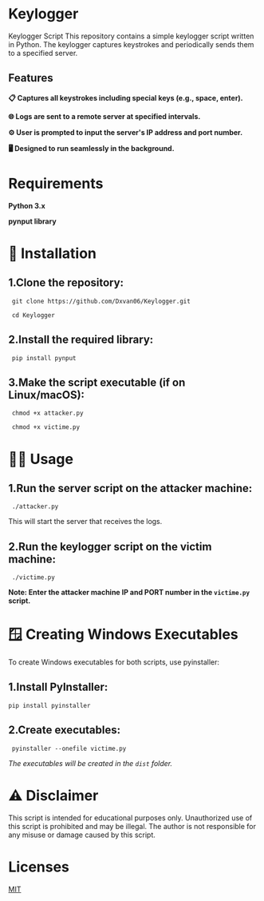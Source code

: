 # Keylogger
Keylogger Script This repository contains a simple keylogger script written in Python. The keylogger captures keystrokes and periodically sends them to a specified server.
## Features
**📋 Captures all keystrokes including special keys (e.g., space, enter).**

**🌐 Logs are sent to a remote server at specified intervals.**

**⚙️ User is prompted to input the server's IP address and port number.**

**🖥️ Designed to run seamlessly in the background.**
# Requirements
**Python 3.x**

**pynput library**
# 🚀 Installation

## 1.Clone the repository:

     git clone https://github.com/Dxvan06/Keylogger.git 

     cd Keylogger 

## 2.Install the required library:

     pip install pynput 

## 3.Make the script executable (if on Linux/macOS):
     
     chmod +x attacker.py

     chmod +x victime.py 

# 🏃‍♂️ Usage

## 1.Run the server script on the attacker machine:
    
     ./attacker.py 

This will start the server that receives the logs.

## 2.Run the keylogger script on the victim machine:
    
     ./victime.py 

**Note: Enter the attacker machine IP and PORT number in the ``` victime.py ``` script.**

# 🪟 Creating Windows Executables

To create Windows executables for both scripts, use pyinstaller:

## 1.Install PyInstaller:
    
    pip install pyinstaller  

## 2.Create executables:

     
     pyinstaller --onefile victime.py

 *The executables will be created in the  ``dist`` folder.* 

# ⚠️ Disclaimer
This script is intended for educational purposes only. Unauthorized use of this script is prohibited and may be illegal. The author is not responsible for any misuse or damage caused by this script.

# Licenses

[MIT](https://choosealicense.com/licenses/mit/)


